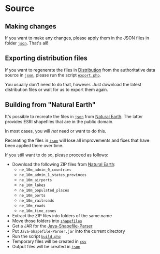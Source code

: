 # Source

## Making changes

If you want to make any changes, please apply them in the JSON files in folder [`json`](json). That's all!

## Exporting distribution files

If you want to regenerate the files in [Distribution](../Distribution) from the authoritative data source in [`json`](json), please run the script [`export.php`](export.php).

You usually don't need to do that, however. Just download the latest distribution files or wait for us to export them again.

## Building from "Natural Earth"

It's possible to recreate the files in [`json`](json) from [Natural Earth](http://www.naturalearthdata.com/). The latter provides ESRI shapefiles that are in the public domain.

In most cases, you will *not* need or want to do this.

Recreating the files in [`json`](json) will lose all improvements and fixes that have been applied there over time.

If you still want to do so, please proceed as follows:

 * Download the following ZIP files from [Natural Earth](http://www.naturalearthdata.com/):
   * `ne_10m_admin_0_countries`
   * `ne_10m_admin_1_states_provinces`
   * `ne_10m_airports`
   * `ne_10m_lakes`
   * `ne_10m_populated_places`
   * `ne_10m_ports`
   * `ne_10m_railroads`
   * `ne_10m_roads`
   * `ne_10m_time_zones`
 * Extract the ZIP files into folders of the same name
 * Move those folders into [`shapefiles`](shapefiles)
 * Get a JAR for the [Java-Shapefile-Parser](https://github.com/delight-im/Java-Shapefile-Parser)
 * Put `Java-Shapefile-Parser.jar` into the current directory
 * Run the script [`build.php`](build.php)
 * Temporary files will be created in [`csv`](csv)
 * Output files will be created in [`json`](json)
